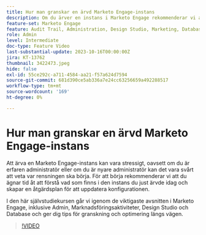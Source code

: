 ```yaml
---
title: Hur man granskar en ärvd Marketo Engage-instans
description: Om du ärver en instans i Marketo Engage rekommenderar vi att du lägger tid på att förstå vad som finns i instansen och skapar en åtgärdsplan för att uppdatera konfigurationen. Den här självstudiekursen handlar om de viktigaste avsnitten inom Marketo Engage, inklusive Admin, Marknadsföringsaktiviteter, Design Studio och Database, och ger dig tips för granskning och optimering längs vägen.
feature-set: Marketo Engage
feature: Audit Trail, Administration, Design Studio, Marketing, Database
role: Admin
level: Intermediate
doc-type: Feature Video
last-substantial-update: 2023-10-16T00:00:00Z
jira: KT-13762
thumbnail: 3422473.jpeg
hide: false
exl-id: 55ce292c-a711-4584-aa21-f57a624d7594
source-git-commit: 681d390ce5ab336a7e24cc63256659a492288517
workflow-type: tm+mt
source-wordcount: '169'
ht-degree: 0%

---
```


# Hur man granskar en ärvd Marketo Engage-instans

Att ärva en Marketo Engage-instans kan vara stressigt, oavsett om du är erfaren administratör eller om du är nyare administratör kan det vara svårt att veta var rensningen ska börja. För att börja rekommenderar vi att du ägnar tid åt att förstå vad som finns i den instans du just ärvde idag och skapar en åtgärdsplan för att uppdatera konfigurationen.

I den här självstudiekursen går vi igenom de viktigaste avsnitten i Marketo Engage, inklusive Admin, Marknadsföringsaktiviteter, Design Studio och Database och ger dig tips för granskning och optimering längs vägen.

>[!VIDEO](https://video.tv.adobe.com/v/3453026/?learn=on&captions=swe)
